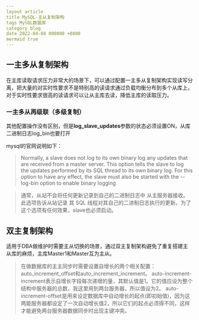 ```yaml
---
layout article
title MySQL-主从复制架构
tags MySQL数据库
category blog
date 2022-04-08 000000 +0800
mermaid true
---
```

## 一主多从复制架构

在主库读取请求压力非常大的场景下，可以通过配置一主多从复制架构实现读写分离，把大量的对实时性要求不是特别高的读请求通过负载均衡分布到多个从库上，对于实时性要求很高的读请求可以让从主库去读，降低主库的读取压力。

### 一主多从再级联（多级复制）

其他配置操作没有区别，但是**log_slave_updates**参数的状态必须设置ON，从库二进制日志log_bin也要打开

mysql的官网说明如下：

> Normally, a slave does not log to its own binary log any updates that
> are received from a master server. This option tells the slave to log
> the updates performed by its SQL thread to its own binary log. For
> this option to have any effect, the slave must also be started with
> the --log-bin option to enable binary logging

> 通常，从站不会将任何更新记录到自己的二进制日志中 从主服务器接收。此选项告诉从站记录 其 SQL 线程对其自己的二进制日志执行的更新。为了这个选项有任何效果，slave也必须启动。

## 双主复制架构

适用于DBA做维护时需要主从切换的场景，通过双主复制架构避免了重复搭建主从库的麻烦，主库Master1和Master互为主从。


> 在做数据库的主主同步时需要设置自增长的两个相关配置：auto_increment_offset和auto_increment_increment。
> auto-increment-increment表示自增长字段每次递增的量，其默认值是1。它的值应设为整个结构中服务器的总数，我这里用到两台服务器，所以值设为2。
> auto-increment-offset是用来设定数据库中自动增长的起点(即初始值)，因为这两能服务器都设定了一次自动增长值2，所以它们的起点必须得不同，这样才能避免两台服务器数据同步时出现主键冲突。

